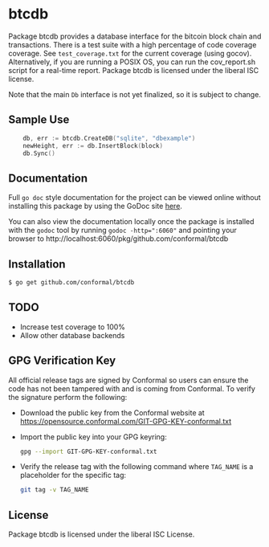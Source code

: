 btcdb
=====

Package btcdb provides a database interface for the bitcoin block chain and
transactions.  There is a test suite with a high percentage of code coverage
coverage.  See `test_coverage.txt` for the current coverage (using gocov).
Alternatively, if you are running a POSIX OS, you can run the cov_report.sh
script for a real-time report.  Package btcdb is licensed under the liberal
ISC license.

Note that the main `Db` interface is not yet finalized, so it is subject to
change.

## Sample Use

```Go
	db, err := btcdb.CreateDB("sqlite", "dbexample")
	newHeight, err := db.InsertBlock(block)
	db.Sync()
```

## Documentation

Full `go doc` style documentation for the project can be viewed online without
installing this package by using the GoDoc site
[here](http://godoc.org/github.com/conformal/btcdb).

You can also view the documentation locally once the package is installed with
the `godoc` tool by running `godoc -http=":6060"` and pointing your browser to
http://localhost:6060/pkg/github.com/conformal/btcdb

## Installation

```bash
$ go get github.com/conformal/btcdb
```

## TODO
- Increase test coverage to 100%
- Allow other database backends

## GPG Verification Key

All official release tags are signed by Conformal so users can ensure the code
has not been tampered with and is coming from Conformal.  To verify the
signature perform the following:

- Download the public key from the Conformal website at
  https://opensource.conformal.com/GIT-GPG-KEY-conformal.txt

- Import the public key into your GPG keyring:
  ```bash
  gpg --import GIT-GPG-KEY-conformal.txt
  ```

- Verify the release tag with the following command where `TAG_NAME` is a
  placeholder for the specific tag:
  ```bash
  git tag -v TAG_NAME
  ```

## License

Package btcdb is licensed under the liberal ISC License.
